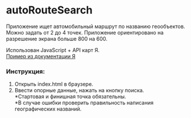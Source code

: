 # autoRouteSearch
Приложение ищет автомобильный маршрут по названию геообъектов.
Можно задать от 2 до 4 точек.
Приложение ориентировано на разрешение экрана больше 800  на 600.

Использован JavaScript + API карт Я.  
[Пример из документации Я](https://tech.yandex.ru/maps/jsbox/2.1/multiroute_driving)

### Инструкция:
1. Открыть index.html в браузере.  
2. Ввести опорные данные, нажать на кнопку поиска.  
*Стартовая и финишная точка обязательны.  
*В случае ошибки проверить правильность написания географических названий.  
